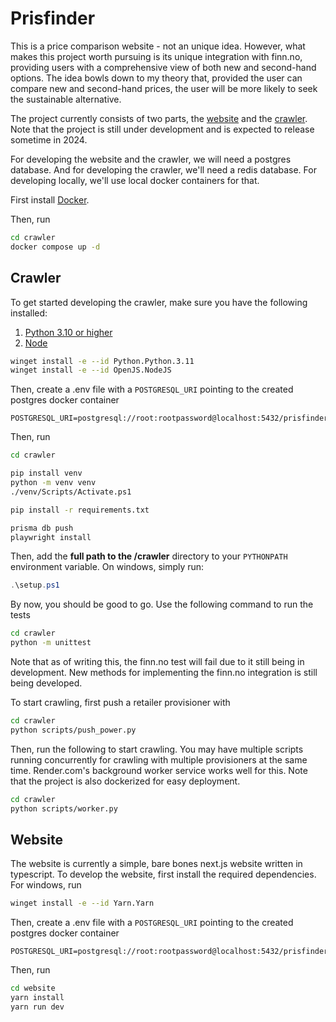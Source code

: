 # Prisfinder

This is a price comparison website - not an unique idea. However, what makes this project worth pursuing is its unique integration with finn.no, providing users with a comprehensive view of both new and second-hand options. The idea bowls down to my theory that, provided the user can compare new and second-hand prices, the user will be more likely to seek the sustainable alternative.

The project currently consists of two parts, the [website](#website) and the [crawler](#crawler). Note that the project is still under development and is expected to release sometime in 2024.

For developing the website and the crawler, we will need a postgres database. And for developing the crawler, we'll need a redis database. For developing locally, we'll use local docker containers for that.

First install [Docker](https://www.docker.com/products/docker-desktop/).

Then, run

```bash
cd crawler
docker compose up -d
```

## Crawler

To get started developing the crawler, make sure you have the following installed:

1. [Python 3.10 or higher](https://www.python.org/downloads/)
2. [Node](https://nodejs.org/en/download)

```Bash
winget install -e --id Python.Python.3.11
winget install -e --id OpenJS.NodeJS
```

Then, create a .env file with a `POSTGRESQL_URI` pointing to the created postgres docker container

```
POSTGRESQL_URI=postgresql://root:rootpassword@localhost:5432/prisfinder
```

Then, run

```Bash
cd crawler

pip install venv
python -m venv venv
./venv/Scripts/Activate.ps1

pip install -r requirements.txt

prisma db push
playwright install
```

Then, add the **full path to the /crawler** directory to your `PYTHONPATH` environment variable. On windows, simply run:

```PowerShell
.\setup.ps1
```

By now, you should be good to go. Use the following command to run the tests

```Bash
cd crawler
python -m unittest
```

Note that as of writing this, the finn.no test will fail due to it still being in development. New methods for implementing the finn.no integration is still being developed.

To start crawling, first push a retailer provisioner with

```Bash
cd crawler
python scripts/push_power.py
```

Then, run the following to start crawling. You may have multiple scripts running concurrently for crawling with multiple provisioners at the same time. Render.com's background worker service works well for this. Note that the project is also dockerized for easy deployment.

```Bash
cd crawler
python scripts/worker.py
```

## Website

The website is currently a simple, bare bones next.js website written in typescript. To develop the website, first install the required dependencies. For windows, run

```bash
winget install -e --id Yarn.Yarn
```

Then, create a .env file with a `POSTGRESQL_URI` pointing to the created postgres docker container

```
POSTGRESQL_URI=postgresql://root:rootpassword@localhost:5432/prisfinder
```

Then, run

```bash
cd website
yarn install
yarn run dev
```
